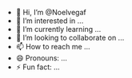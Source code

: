 - 👋 Hi, I’m @Noelvegaf
- 👀 I’m interested in ...
- 🌱 I’m currently learning ...
- 💞️ I’m looking to collaborate on ...
- 📫 How to reach me ...
- 😄 Pronouns: ...
- ⚡ Fun fact: ...

<!---
Noelvegaf/Noelvegaf is a ✨ special ✨ repository because its `README.md` (this file) appears on your GitHub profile.
You can click the Preview link to take a look at your changes.
--->
